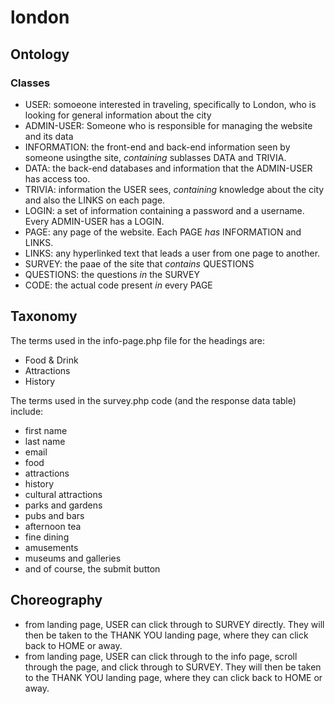 # london

## Ontology  

### Classes  
 
- USER: somoeone interested in traveling, specifically to London, who is looking for general information about the city  
- ADMIN-USER: Someone who is responsible for managing the website and its data
- INFORMATION: the front-end and back-end information seen by someone usingthe site, _containing_ sublasses DATA and TRIVIA.    
- DATA: the back-end databases and information that the ADMIN-USER has access too.  
- TRIVIA: information the USER sees, _containing_ knowledge about the city and also the LINKS on each page.  
- LOGIN: a set of information containing a password and a username. Every ADMIN-USER has a LOGIN.  
- PAGE: any page of the website. Each PAGE _has_ INFORMATION and LINKS.  
- LINKS: any hyperlinked text that leads a user from one page to another.  
- SURVEY:  the paae of the site that _contains_ QUESTIONS 
- QUESTIONS:  the questions _in_ the SURVEY 
- CODE:  the actual code present _in_ every PAGE




## Taxonomy 

The terms used in the info-page.php file for the headings are:  
- Food & Drink  
- Attractions  
- History  

The terms used in the survey.php code (and the response data table) include:  
- first name  
- last name  
- email  
- food  
- attractions  
- history  
- cultural attractions  
- parks and gardens  
- pubs and bars  
- afternoon tea  
- fine dining  
- amusements  
- museums and galleries
- and of course, the submit button




## Choreography  
- from landing page, USER can click through to SURVEY directly. They will then be taken to the THANK YOU landing page, where they can click back to HOME or away.  
- from landing page, USER can click through to the info page, scroll through the page, and click through to SURVEY. They will then be taken to the THANK YOU landing page, where they can click back to HOME or away.  

